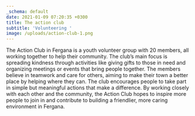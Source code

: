 ```yaml
---
_schema: default
date: 2021-01-09 07:20:35 +0300
title: The action club
subtitle: 'Volunteering '
image: /uploads/action-club-1.png
---
```

The Action Club in Fergana is a youth volunteer group with 20 members, all working together to help their community. The club’s main focus is spreading kindness through activities like giving gifts to those in need and organizing meetings or events that bring people together. The members believe in teamwork and care for others, aiming to make their town a better place by helping where they can. The club encourages people to take part in simple but meaningful actions that make a difference. By working closely with each other and the community, the Action Club hopes to inspire more people to join in and contribute to building a friendlier, more caring environment in Fergana.